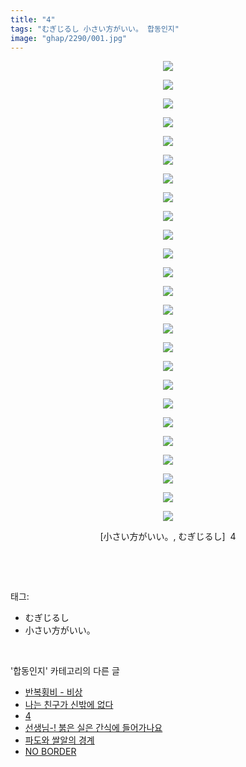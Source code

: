 ```yaml
---
title: "4"
tags: "むぎじるし 小さい方がいい。 합동인지"
image: "ghap/2290/001.jpg"
---
```

<div class="article">
<p style="text-align: center; clear: none; float: none;"><img src="{{ site.nasurl }}/ghap/2290/001.jpg"/></p>
<p style="text-align: center; clear: none; float: none;"><img src="{{ site.nasurl }}/ghap/2290/002.jpg"/></p>
<p style="text-align: center; clear: none; float: none;"><img src="{{ site.nasurl }}/ghap/2290/003.jpg"/></p>
<p style="text-align: center; clear: none; float: none;"><img src="{{ site.nasurl }}/ghap/2290/004.jpg"/></p>
<p style="text-align: center; clear: none; float: none;"><img src="{{ site.nasurl }}/ghap/2290/005.jpg"/></p>
<p style="text-align: center; clear: none; float: none;"><img src="{{ site.nasurl }}/ghap/2290/006.jpg"/></p>
<p style="text-align: center; clear: none; float: none;"><img src="{{ site.nasurl }}/ghap/2290/007.jpg"/></p>
<p style="text-align: center; clear: none; float: none;"><img src="{{ site.nasurl }}/ghap/2290/008.jpg"/></p>
<p style="text-align: center; clear: none; float: none;"><img src="{{ site.nasurl }}/ghap/2290/009.jpg"/></p>
<p style="text-align: center; clear: none; float: none;"><img src="{{ site.nasurl }}/ghap/2290/010.jpg"/></p>
<p style="text-align: center; clear: none; float: none;"><img src="{{ site.nasurl }}/ghap/2290/011.jpg"/></p>
<p style="text-align: center; clear: none; float: none;"><img src="{{ site.nasurl }}/ghap/2290/012.jpg"/></p>
<p style="text-align: center; clear: none; float: none;"><img src="{{ site.nasurl }}/ghap/2290/013.jpg"/></p>
<p style="text-align: center; clear: none; float: none;"><img src="{{ site.nasurl }}/ghap/2290/014.jpg"/></p>
<p style="text-align: center; clear: none; float: none;"><img src="{{ site.nasurl }}/ghap/2290/015.jpg"/></p>
<p style="text-align: center; clear: none; float: none;"><img src="{{ site.nasurl }}/ghap/2290/016.jpg"/></p>
<p style="text-align: center; clear: none; float: none;"><img src="{{ site.nasurl }}/ghap/2290/017.jpg"/></p>
<p style="text-align: center; clear: none; float: none;"><img src="{{ site.nasurl }}/ghap/2290/018.jpg"/></p>
<p style="text-align: center; clear: none; float: none;"><img src="{{ site.nasurl }}/ghap/2290/019.jpg"/></p>
<p style="text-align: center; clear: none; float: none;"><img src="{{ site.nasurl }}/ghap/2290/020.jpg"/></p>
<p style="text-align: center; clear: none; float: none;"><img src="{{ site.nasurl }}/ghap/2290/021.jpg"/></p>
<p style="text-align: center; clear: none; float: none;"><img src="{{ site.nasurl }}/ghap/2290/022.jpg"/></p>
<p style="text-align: center; clear: none; float: none;"><img src="{{ site.nasurl }}/ghap/2290/023.jpg"/></p>
<p style="text-align: center; clear: none; float: none;"><img src="{{ site.nasurl }}/ghap/2290/024.jpg"/></p>
<p style="text-align: center; clear: none; float: none;"><img src="{{ site.nasurl }}/ghap/2290/025.jpg"/></p>
<p style="text-align: center; clear: none; float: none;">[小さい方がいい。, むぎじるし]  4</p>
<p><br/></p>
</div><br/>
<div class="tagTrail">
<p>태그: </p>
<ul>
<li>むぎじるし</li>
<li>小さい方がいい。</li>
</ul>
</div><br/>
<div class="another">
<p>'합동인지' 카테고리의 다른 글</p>
<ul>
<li><a href="/2016-09-23-ghap_2314">반복횡비 - 비상</a></li>
<li><a href="/2016-09-23-ghap_2302">나는 친구가 신밖에 없다</a></li>
<li><a href="/2016-09-22-ghap_2290">4</a></li>
<li><a href="/2016-09-22-ghap_2272">선생님-! 붉은 실은 간식에 들어가나요</a></li>
<li><a href="/2016-09-20-ghap_2250">파도와 쌀알의 경계</a></li>
<li><a href="/2016-09-20-ghap_2245">NO BORDER</a></li>
</ul>
</div><br/>
<div class="cb_module cb_fluid">
<div class="cb_wrt cb_profile">
</div><!-- commentList close -->
</div><br/>
